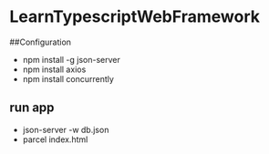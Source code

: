 # LearnTypescript**Web**Framework

##Configuration

- npm install -g json-server
- npm install axios
- npm install concurrently

## run app

- json-server -w db.json
- parcel index.html
